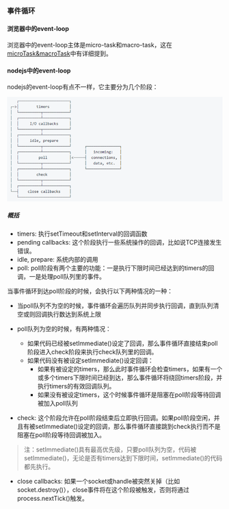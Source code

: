 ### 事件循环  

#### 浏览器中的event-loop  

浏览器中的event-loop主体是micro-task和macro-task，这在[microTask&macroTask]('./microTask&macroTask.md')中有详细提到。  

#### nodejs中的event-loop  

nodejs的event-loop有点不一样，它主要分为几个阶段：  

![node evenet-loop](../upload/node-event.png)  

##### 概括  

- timers: 执行setTimeout和setInterval的回调函数
- pending callbacks: 这个阶段执行一些系统操作的回调，比如说TCP连接发生错误。 
- idle, prepare: 系统内部的调用  
- poll: poll阶段有两个主要的功能：一是执行下限时间已经达到的timers的回调，一是处理poll队列里的事件。

当事件循环到达poll阶段的时候，会执行以下两种情况的一种：
- 当poll队列不为空的时候，事件循环会遍历队列并同步执行回调，直到队列清空或则回调执行数达到系统上限  
- poll队列为空的时候，有两种情况：
    - 如果代码已经被setImmediate()设定了回调，那么事件循环直接结束poll阶段进入check阶段来执行check队列里的回调。
    - 如果代码没有被设定setImmediate()设定回调：
        - 如果有被设定的timers，那么此时事件循环会检查timers，如果有一个或多个timers下限时间已经到达，那么事件循环将绕回timers阶段，并执行timers的有效回调队列。
        - 如果没有被设定timers，这个时候事件循环是阻塞在poll阶段等待回调被加入poll队列

- check: 这个阶段允许在poll阶段结束后立即执行回调。如果poll阶段空闲，并且有被setImmediate()设定的回调，那么事件循环直接跳到check执行而不是阻塞在poll阶段等待回调被加入。

> 注：setImmediate()具有最高优先级，只要poll队列为空，代码被setImmediate()，无论是否有timers达到下限时间，setImmediate()的代码都先执行。  

- close callbacks: 如果一个socket或handle被突然关掉（比如socket.destroy()），close事件将在这个阶段被触发，否则将通过process.nextTick()触发。